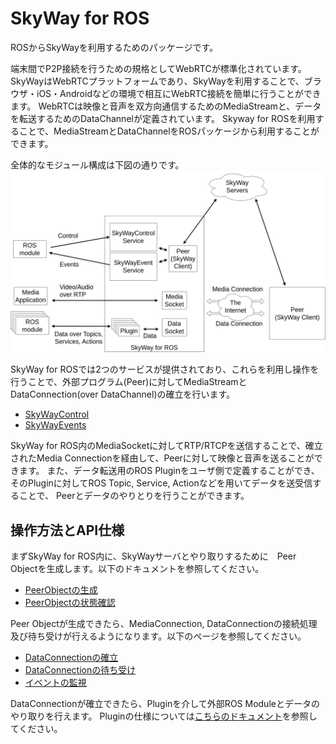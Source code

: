 # SkyWay for ROS

ROSからSkyWayを利用するためのパッケージです。

端末間でP2P接続を行うための規格としてWebRTCが標準化されています。
SkyWayはWebRTCプラットフォームであり、SkyWayを利用することで、ブラウザ・iOS・Androidなどの環境で相互にWebRTC接続を簡単に行うことができます。
WebRTCは映像と音声を双方向通信するためのMediaStreamと、データを転送するためのDataChannelが定義されています。
Skyway for ROSを利用することで、MediaStreamとDataChannelをROSパッケージから利用することができます。

全体的なモジュール構成は下図の通りです。
![モジュール](./doc/img/component.png "モジュール図")

SkyWay for ROSでは2つのサービスが提供されており、これらを利用し操作を行うことで、外部プログラム(Peer)に対してMediaStreamとDataConnection(over DataChannel)の確立を行います。
 
- [SkyWayControl](./srv/SkyWayControl.srv)
- [SkyWayEvents](./srv/SkyWayEvents.srv)

SkyWay for ROS内のMediaSocketに対してRTP/RTCPを送信することで、確立されたMedia Connectionを経由して、Peerに対して映像と音声を送ることができます。
また、データ転送用のROS Pluginをユーザ側で定義することができ、そのPluginに対してROS Topic, Service, Actionなどを用いてデータを送受信することで、
Peerとデータのやりとりを行うことができます。

## 操作方法とAPI仕様

まずSkyWay for ROS内に、SkyWayサーバとやり取りするために　Peer Objectを生成します。以下のドキュメントを参照してください。

- [PeerObjectの生成](./doc/peer_create.md)
- [PeerObjectの状態確認](./doc/peer_create.md)

Peer Objectが生成できたら、MediaConnection, DataConnectionの接続処理及び待ち受けが行えるようになります。以下のページを参照してください。

- [DataConnectionの確立](./doc/data_connect.md)
- [DataConnectionの待ち受け](./doc/data_connect.md)
- [イベントの監視](./doc/event_request.md)

DataConnectionが確立できたら、Pluginを介して外部ROS Moduleとデータのやり取りを行えます。
Pluginの仕様については[こちらのドキュメント](./doc/plugin.md)を参照してください。
